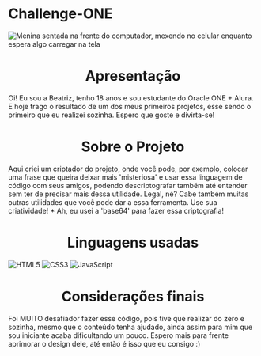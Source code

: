 # Challenge-ONE

![Menina sentada na frente do computador, mexendo no celular enquanto espera algo carregar na tela](https://github.com/BeaTeles/Challenge-ONE/assets/167913004/14dcef22-6188-4dbc-b962-114cd19e22f5)


<h1 align="center"> Apresentação </h1>
Oi! Eu sou a Beatriz, tenho 18 anos e sou estudante do Oracle ONE + Alura. E hoje trago o resultado de um dos meus primeiros projetos, esse sendo o primeiro que eu realizei sozinha. Espero que goste e divirta-se!

<h1 align="center"> Sobre o Projeto </h1>
Aqui criei um criptador do projeto, onde você pode, por exemplo, colocar uma frase que queira deixar mais 'misteriosa' e usar essa linguagem de código com seus amigos, podendo descriptografar também até entender sem ter de precisar mais dessa utilidade. Legal, né? Cabe também muitas outras utilidades que você pode dar a essa ferramenta. Use sua criatividade! 
* Ah, eu usei a 'base64' para fazer essa criptografia!

<h1 align="center"> Linguagens usadas </h1>

![HTML5](https://img.shields.io/badge/HTML5-E34F26?style=for-the-badge&logo=html5&logoColor=white)
![CSS3](https://img.shields.io/badge/CSS3-1572B6?style=for-the-badge&logo=css3&logoColor=white)
![JavaScript](https://img.shields.io/badge/JavaScript-F7DF1E?style=for-the-badge&logo=javascript&logoColor=black)

<h1 align="center"> Considerações finais </h1>

Foi MUITO desafiador fazer esse código, pois tive que realizar do zero e sozinha, mesmo que o conteúdo tenha ajudado, ainda assim para mim que sou iniciante acaba dificultando um pouco. Espero mais para frente aprimorar o design dele, até então é isso que eu consigo :)
